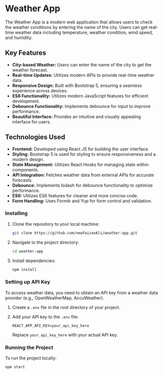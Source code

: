 # Weather App

The Weather App is a modern web application that allows users to check the weather conditions by entering the name of the city. Users can get real-time weather data including temperature, weather condition, wind speed, and humidity.

## Key Features

- **City-based Weather:** Users can enter the name of the city to get the weather forecast.
- **Real-time Updates:** Utilizes modern APIs to provide real-time weather data.
- **Responsive Design:** Built with Bootstrap 5, ensuring a seamless experience across devices.
- **ES6 Functionality:** Utilizes modern JavaScript features for efficient development.
- **Debounce Functionality:** Implements debounce for input to improve performance.
- **Beautiful Interface:** Provides an intuitive and visually appealing interface for users.

## Technologies Used

- **Frontend:** Developed using React JS for building the user interface.
- **Styling:** Bootstrap 5 is used for styling to ensure responsiveness and a modern design.
- **State Management:** Utilizes React Hooks for managing state within components.
- **API Integration:** Fetches weather data from external APIs for accurate forecasts.
- **Debounce:** Implements lodash for debounce functionality to optimize performance.
- **ES6:** Utilizes ES6 features for cleaner and more concise code.
- **Form Handling:** Uses Formik and Yup for form control and validation.

### Installing

1. Clone the repository to your local machine:

    ```bash
    git clone https://github.com/newFaizanAli/weather-app.git
    ```

2. Navigate to the project directory:

    ```bash
    cd weather-app
    ```

3. Install dependencies:

    ```bash
    npm install
    ```

### Setting up API Key

To access weather data, you need to obtain an API key from a weather data provider (e.g., OpenWeatherMap, AccuWeather).

1. Create a `.env` file in the root directory of your project.

2. Add your API key to the `.env` file:

    ```
    REACT_APP_API_KEY=your_api_key_here
    ```

    Replace `your_api_key_here` with your actual API key.

### Running the Project

To run the project locally:

```bash
npm start
